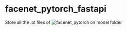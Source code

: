 # facenet_pytorch_fastapi

Store all the .pt files of ![facenet_pytorch](https://github.com/timesler/facenet-pytorch) on model folder